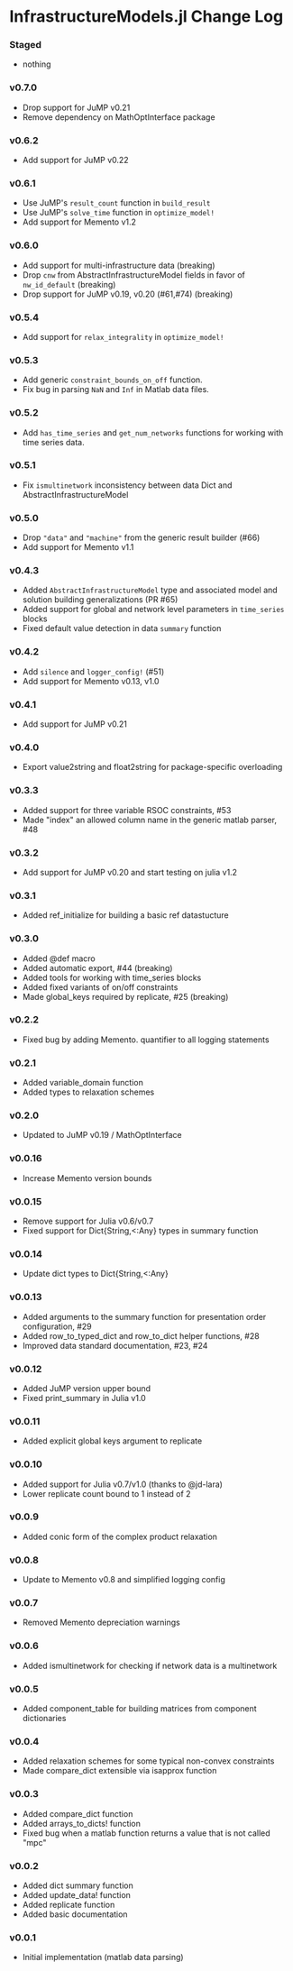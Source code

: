 InfrastructureModels.jl Change Log
==================================

### Staged
- nothing

### v0.7.0
- Drop support for JuMP v0.21
- Remove dependency on MathOptInterface package

### v0.6.2
- Add support for JuMP v0.22

### v0.6.1
- Use JuMP's `result_count` function in `build_result`
- Use JuMP's `solve_time` function in `optimize_model!`
- Add support for Memento v1.2

### v0.6.0
- Add support for multi-infrastructure data (breaking)
- Drop `cnw` from AbstractInfrastructureModel fields in favor of `nw_id_default` (breaking)
- Drop support for JuMP v0.19, v0.20 (#61,#74) (breaking)

### v0.5.4
- Add support for `relax_integrality` in `optimize_model!`

### v0.5.3
- Add generic `constraint_bounds_on_off` function.
- Fix bug in parsing `NaN` and `Inf` in Matlab data files.

### v0.5.2
- Add `has_time_series` and `get_num_networks` functions for working with time series data.

### v0.5.1
- Fix `ismultinetwork` inconsistency between data Dict and AbstractInfrastructureModel

### v0.5.0
- Drop `"data"` and `"machine"` from the generic result builder (#66)
- Add support for Memento v1.1

### v0.4.3
- Added `AbstractInfrastructureModel` type and associated model and solution building generalizations (PR #65)
- Added support for global and network level parameters in `time_series` blocks
- Fixed default value detection in data `summary` function

### v0.4.2
- Add `silence` and `logger_config!` (#51)
- Add support for Memento v0.13, v1.0

### v0.4.1
- Add support for JuMP v0.21

### v0.4.0
- Export value2string and float2string for package-specific overloading

### v0.3.3
- Added support for three variable RSOC constraints, #53
- Made "index" an allowed column name in the generic matlab parser, #48

### v0.3.2
- Add support for JuMP v0.20 and start testing on julia v1.2

### v0.3.1
- Added ref_initialize for building a basic ref datastucture

### v0.3.0
- Added @def macro
- Added automatic export, #44 (breaking)
- Added tools for working with time_series blocks
- Added fixed variants of on/off constraints
- Made global_keys required by replicate, #25 (breaking)

### v0.2.2
- Fixed bug by adding Memento. quantifier to all logging statements

### v0.2.1
- Added variable_domain function
- Added types to relaxation schemes

### v0.2.0
- Updated to JuMP v0.19 / MathOptInterface

### v0.0.16
- Increase Memento version bounds

### v0.0.15
- Remove support for Julia v0.6/v0.7
- Fixed support for Dict{String,<:Any} types in summary function

### v0.0.14
- Update dict types to Dict{String,<:Any}

### v0.0.13
- Added arguments to the summary function for presentation order configuration, #29
- Added row_to_typed_dict and row_to_dict helper functions, #28
- Improved data standard documentation, #23, #24

### v0.0.12
- Added JuMP version upper bound
- Fixed print_summary in Julia v1.0

### v0.0.11
- Added explicit global keys argument to replicate

### v0.0.10
- Added support for Julia v0.7/v1.0 (thanks to @jd-lara)
- Lower replicate count bound to 1 instead of 2

### v0.0.9
- Added conic form of the complex product relaxation

### v0.0.8
- Update to Memento v0.8 and simplified logging config

### v0.0.7
- Removed Memento depreciation warnings

### v0.0.6
- Added ismultinetwork for checking if network data is a multinetwork

### v0.0.5
- Added component_table for building matrices from component dictionaries

### v0.0.4
- Added relaxation schemes for some typical non-convex constraints
- Made compare_dict extensible via isapprox function

### v0.0.3
- Added compare_dict function
- Added arrays_to_dicts! function
- Fixed bug when a matlab function returns a value that is not called "mpc"

### v0.0.2
- Added dict summary function
- Added update_data! function
- Added replicate function
- Added basic documentation

### v0.0.1
- Initial implementation (matlab data parsing)


